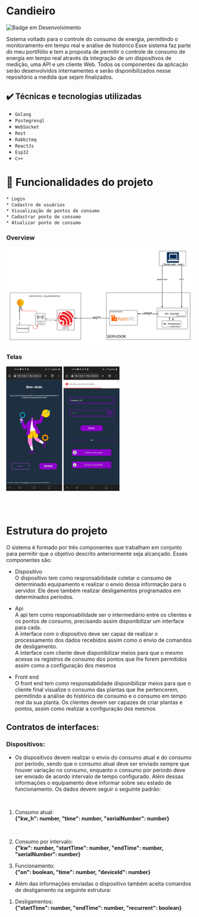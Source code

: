 # Candieiro

![Badge em Desenvolvimento](http://img.shields.io/static/v1?label=STATUS&message=DESENVOLVENDO%20FRONT&color=GREEN&style=for-the-badge)

Sistema voltado para o controle do consumo de energia, permitindo o monitoramento em tempo real e análise de histórico
Esse sistema faz parte do meu portifólio e tem a proposta de permitir o controle de consumo de energia em tempo real através da integração de um dispositivos de medição, uma API e um cliente Web. Todos os componentes da aplicação serão desenvolvidos internamentes e serão disponibilizados nesse repositório a medida que sejam finalizados.

## ✔️ Técnicas e tecnologias utilizadas

- ``Golang``
- ``Postegresql``
- ``WebSocket``
- ``Rest``
- ``Rabbitmq``
- ``ReactJs``
- ``Esp32``
- ``C++``

# :hammer:  Funcionalidades do projeto
    * Login
    * Cadastro de usuários
    * Visualização de pontos de consumo
    * Cadastrar ponto de consumo
    * Atualizar ponto de consumo

### Overview
<img src="./doc/overview_application.png" alt="Texto Alternativo"  width="550">

### Telas
<img src="./doc/layout/welcome_screen.jpeg" alt="Texto Alternativo"  width="150">
<img src="./doc/layout/login_screen.jpeg" alt="Texto Alternativo"  width="150">


</br></br>
# Estrutura do projeto

O sistema é formado por três componentes que trabalham em conjunto para permitir que o objetivo descrito anteriormente seja alcançado. Esses componentes são:

* Dispositivo
    </br>O dispositivo tem como responsabilidade coletar o consumo de determinado equipamento e realizar o envio dessa informação para o servidor. Ele deve também realizar desligamentos programados em determinados períodos.
* Api
    </br>A api tem como responsabilidade ser o intermediário entre os clientes e os pontos de consumo, precisando assim disponibilizar um interface para cada. 
    </br>A interface com o dispositivo deve ser capaz de realizar o processamento dos dados recebidos assim como o envio de comandos de desligamento.
    </br>A interface com cliente deve disponibilizar meios para que o mesmo acesse os registros de consumo dos pontos que lhe forem permitidos assim como a configuração dos mesmos

* Front end
    </br>O front end tem como responsabilidade disponibilizar meios para que o cliente final visualize o consumo das plantas que lhe pertencerem, permitindo a análise do histórico de consumo e o consumo em tempo real da sua planta. Os clientes devem ser capazes de criar plantas e pontos, assim como realizar a configuração dos mesmos




## Contratos de interfaces:

### Dispositivos:

* Os dispositivos devem realizar o envio do consumo atual e do consumo por período, sendo que o consumo atual deve ser enviado sempre que houver variação no consumo, enquanto o consumo por período deve ser enviado de acordo intervalo de tempo configurado. Além dessas informações o equipamento deve informar sobre seu estado de funcionamento. Os dados devem seguir o seguinte padrão:
</br>

1. Consumo atual:</br>
**{"kw_h": number, "time": number, "serialNumber": number}**
</br>

2. Consumo por intervalo:</br>
**{"kw": number, "startTime": number, "endTime": number, "serialNumber": number}**

3. Funcionamento: <br>
**{"on": boolean, "time": number, "deviceId": number}**

* Além das informações enviadas o dispositivo também aceita comandos de desligamento na seguinte estrutura:

1. Desligamentos: </br>
**{"startTime": number, "endTime": number, "recurrent": boolean}**
